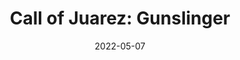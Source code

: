 ---
title: 'Call of Juarez: Gunslinger'
description: 'Call of Juarez: Gunslinger - Review'
score: 9
playtime: 'Finished'
date: '2022-05-07'
modified_date: '2022-07-10'
screenshots: []
---